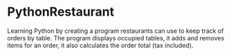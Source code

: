 # PythonRestaurant
Learning Python by creating a program restaurants can use to keep track of orders by table. The program displays occupied tables, it adds and removes items for an order, it also calculates the order total (tax included).
